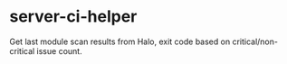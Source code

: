 # server-ci-helper
Get last module scan results from Halo, exit code based on critical/non-critical issue count.
